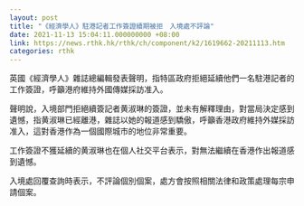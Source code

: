 ```yaml
---
layout: post
title: "《經濟學人》駐港記者工作簽證續期被拒　入境處不評論"
date: 2021-11-13 15:04:11.000000000 +08:00
link: https://news.rthk.hk/rthk/ch/component/k2/1619662-20211113.htm
categories: rthk
---
```


英國《經濟學人》雜誌總編輯發表聲明，指特區政府拒絕延續他們一名駐港記者的工作簽證，呼籲港府維持外國傳媒採訪准入。

聲明說，入境部門拒絕續簽記者黄淑琳的簽證，並未有解釋理由，對當局決定感到遺憾，指黄淑琳已經離港，雜誌以她的報道感到驕傲，呼籲香港政府維持外媒採訪准入，這對香港作為一個國際城市的地位非常重要。

工作簽證不獲延續的黄淑琳也在個人社交平台表示，對無法繼續在香港作出報道感到遺憾。

入境處回覆查詢時表示，不評論個別個案，處方會按照相關法律和政策處理每宗申請個案。
